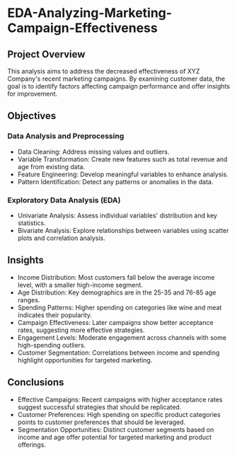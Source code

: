 # EDA-Analyzing-Marketing-Campaign-Effectiveness

## Project Overview

This analysis aims to address the decreased effectiveness of XYZ Company's recent marketing campaigns. By examining customer data, the goal is to identify factors affecting campaign performance and offer insights for improvement.

## Objectives

### Data Analysis and Preprocessing
- Data Cleaning: Address missing values and outliers.
- Variable Transformation: Create new features such as total revenue and age from existing data.
- Feature Engineering: Develop meaningful variables to enhance analysis.
- Pattern Identification: Detect any patterns or anomalies in the data.

### Exploratory Data Analysis (EDA)
- Univariate Analysis: Assess individual variables' distribution and key statistics.
- Bivariate Analysis: Explore relationships between variables using scatter plots and correlation analysis.

## Insights

- Income Distribution: Most customers fall below the average income level, with a smaller high-income segment.
- Age Distribution: Key demographics are in the 25-35 and 76-85 age ranges.
- Spending Patterns: Higher spending on categories like wine and meat indicates their popularity.
- Campaign Effectiveness: Later campaigns show better acceptance rates, suggesting more effective strategies.
- Engagement Levels: Moderate engagement across channels with some high-spending outliers.
- Customer Segmentation: Correlations between income and spending highlight opportunities for targeted marketing.

## Conclusions

- Effective Campaigns: Recent campaigns with higher acceptance rates suggest successful strategies that should be replicated.
- Customer Preferences: High spending on specific product categories points to customer preferences that should be leveraged.
- Segmentation Opportunities: Distinct customer segments based on income and age offer potential for targeted marketing and product offerings.

